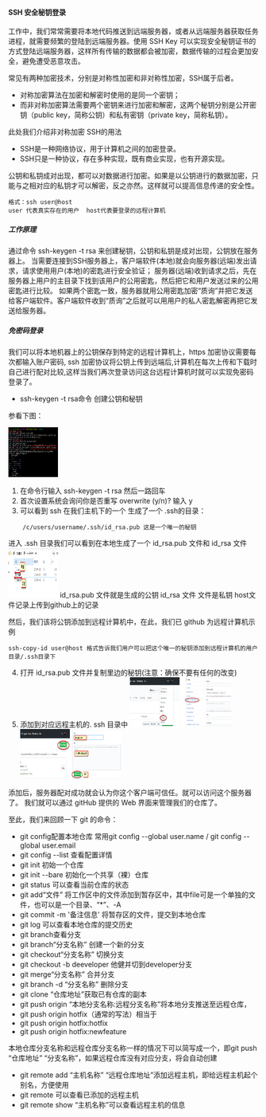 

#### SSH 安全秘钥登录

工作中，我们常常需要将本地代码推送到远端服务器，或者从远端服务器获取任务进程，就需要频繁的登陆到远端服务器。使用 SSH Key 可以实现安全秘钥证书的方式登陆远端服务器，这样所有传输的数据都会被加密，数据传输的过程会更加安全，避免遭受恶意攻击。

常见有两种加密技术，分别是对称性加密和非对称性加密，SSH属于后者。
+ 对称加密算法在加密和解密时使用的是同一个密钥；
+ 而非对称加密算法需要两个密钥来进行加密和解密，这两个秘钥分别是公开密钥（public key，简称公钥）和私有密钥（private key，简称私钥）。

此处我们介绍非对称加密 SSH的用法
+ SSH是一种网络协议，用于计算机之间的加密登录。
+ SSH只是一种协议，存在多种实现，既有商业实现，也有开源实现。

公钥和私钥成对出现，都可以对数据进行加密。如果是以公钥进行的数据加密，只能与之相对应的私钥才可以解密，反之亦然。这样就可以提高信息传递的安全性。

```
格式：ssh user@host
user 代表真实存在的用户  host代表要登录的远程计算机
```


##### 工作原理

通过命令 ssh-keygen -t rsa  来创建秘钥，公钥和私钥是成对出现，公钥放在服务器上。
当需要连接到SSH服务器上，客户端软件(本地)就会向服务器(远端)发出请求，请求使用用户(本地)的密匙进行安全验证；
服务器(远端)收到请求之后，先在服务器上用户的主目录下找到该用户的公用密匙，然后把它和用户发送过来的公用密匙进行比较。
如果两个密匙一致，服务器就用公用密匙加密“质询”并把它发送给客户端软件。客户端软件收到“质询”之后就可以用用户的私人密匙解密再把它发送给服务器。



##### 免密码登录

我们可以将本地机器上的公钥保存到特定的远程计算机上，https 加密协议需要每次都输入账户密码, ssh 加密协议将公钥上传到远端后,计算机在每次上传和下载时自己进行配对比较,这样当我们再次登录访问这台远程计算机时就可以实现免密码登录了。 
+ ssh-keygen -t rsa命令  创建公钥和秘钥

参看下图：

<img src='images/ssh.png'  width=100px height=100px></img>
1.  在命令行输入 ssh-keygen -t rsa 然后一路回车
2.  首次设置系统会询问你是否重写  overwrite (y/n)?   输入 y
3.  可以看到 ssh 在我们主机下的一个 生成了一个 .ssh的目录：  
```
    /c/users/username/.ssh/id_rsa.pub 这是一个唯一的秘钥
```
 进入  .ssh 目录我们可以看到在本地生成了一个   id\_rsa.pub 文件和 id\_rsa 文件 
 <img src='images/miyao.png'  width=100px height=100px></img>
 id\_rsa.pub 文件就是生成的公钥
 id\_rsa 文件 文件是私钥
 host文件记录上传到github上的记录

然后，我们该将公钥添加到远程计算机中，在此，我们已 github 为远程计算机示例
```
ssh-copy-id user@host 格式告诉我们用户可以把这个唯一的秘钥添加到远程计算机的用户目录/.ssh目录下

```
4. 打开 id\_rsa.pub 文件并复制里边的秘钥(注意：确保不要有任何的改变)
5. 添加到对应远程主机的. ssh 目录中
<img src='images/ssh1.png'  width=100px height=100px></img>
<img src='images/ssh2.png'  width=100px height=100px></img>
<img src='images/ssh3.png'  width=100px height=100px></img>
<img src='images/ssh4.png'  width=100px height=100px></img>


添加后，服务器配对成功就会认为你这个客户端可信任。就可以访问这个服务器了。
我们就可以通过 gitHub 提供的 Web 界面来管理我们的仓库了。

至此，我们来回顾一下 git 的命令：
+ git config配置本地仓库
  常用git config --global user.name / git config --global user.email
+ git config --list   查看配置详情
+ git init      初始一个仓库
+ git init --bare  初始化一个共享（裸）仓库
+ git status 可以查看当前仓库的状态
+ git add“文件” 将工作区中的文件添加到暂存区中，其中file可是一个单独的文件，也可以是一个目录、“*”、-A
+ git commit -m '备注信息' 将暂存区的文件，提交到本地仓库
+ git log 可以查看本地仓库的提交历史
+ git branch查看分支
+ git branch“分支名称” 创建一个新的分支
+ git checkout“分支名称” 切换分支
+ git checkout -b deeveloper 他健并切到developer分支
+ git merge“分支名称” 合并分支
+ git branch -d “分支名称” 删除分支
+ git clone “仓库地址”获取已有仓库的副本
+ git push origin “本地分支名称:远程分支名称”将本地分支推送至远程仓库，
+ git push origin hotfix（通常的写法）相当于
+ git push origin hotfix:hotfix
+ git push origin hotfix:newfeature

本地仓库分支名称和远程仓库分支名称一样的情况下可以简写成一个，即git push “仓库地址” “分支名称”，如果远程仓库没有对应分支，将会自动创建
+ git remote add “主机名称” “远程仓库地址”添加远程主机，即给远程主机起个别名，方便使用
+ git remote 可以查看已添加的远程主机
+ git remote show “主机名称”可以查看远程主机的信息

